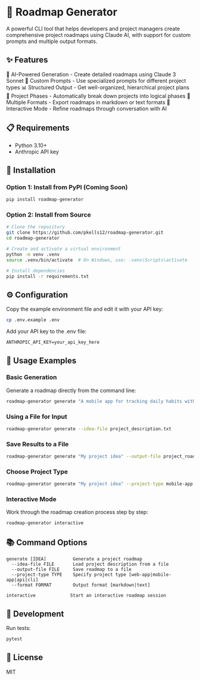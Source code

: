 # 🚀 Roadmap Generator
A powerful CLI tool that helps developers and project managers create comprehensive project roadmaps using Claude AI, with support for custom prompts and multiple output formats.

## ✨ Features
🤖 AI-Powered Generation - Create detailed roadmaps using Claude 3 Sonnet
📝 Custom Prompts - Use specialized prompts for different project types
📊 Structured Output - Get well-organized, hierarchical project plans
🎯 Project Phases - Automatically break down projects into logical phases
💾 Multiple Formats - Export roadmaps in markdown or text formats
🔄 Interactive Mode - Refine roadmaps through conversation with AI

## 📋 Requirements
- Python 3.10+
- Anthropic API key

## 🔧 Installation
### Option 1: Install from PyPI (Coming Soon)
```bash
pip install roadmap-generator
```

### Option 2: Install from Source
```bash
# Clone the repository
git clone https://github.com/pkells12/roadmap-generator.git
cd roadmap-generator

# Create and activate a virtual environment
python -m venv .venv
source .venv/bin/activate  # On Windows, use: .venv\Scripts\activate

# Install dependencies
pip install -r requirements.txt
```

## ⚙️ Configuration
Copy the example environment file and edit it with your API key:
```bash
cp .env.example .env
```

Add your API key to the .env file:
```
ANTHROPIC_API_KEY=your_api_key_here
```

## 🚀 Usage Examples
### Basic Generation
Generate a roadmap directly from the command line:
```bash
roadmap-generator generate "A mobile app for tracking daily habits with social features"
```

### Using a File for Input
```bash
roadmap-generator generate --idea-file project_description.txt
```

### Save Results to a File
```bash
roadmap-generator generate "My project idea" --output-file project_roadmap.md
```

### Choose Project Type
```bash
roadmap-generator generate "My project idea" --project-type mobile-app
```

### Interactive Mode
Work through the roadmap creation process step by step:
```bash
roadmap-generator interactive
```

## 📚 Command Options
```
generate [IDEA]          Generate a project roadmap
  --idea-file FILE       Load project description from a file
  --output-file FILE     Save roadmap to a file
  --project-type TYPE    Specify project type [web-app|mobile-app|api|cli]
  --format FORMAT        Output format [markdown|text]

interactive             Start an interactive roadmap session
```

## 🧪 Development
Run tests:
```bash
pytest
```

## 📄 License
MIT